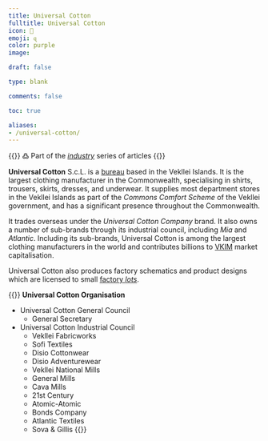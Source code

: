 ```yaml
---
title: Universal Cotton
fulltitle: Universal Cotton
icon: 🧵
emoji: ɋ
color: purple
image:

draft: false

type: blank

comments: false

toc: true

aliases:
- /universal-cotton/
---
```

{{<note>}}
߷ Part of the *[industry](/industry/)* series of articles
{{</note>}}

**Universal Cotton** S.c.L. is a [bureau](/bureaus/) based in the Vekllei Islands. It is the largest clothing manufacturer in the Commonwealth, specialising in shirts, trousers, skirts, dresses, and underwear. It supplies most department stores in the Vekllei Islands as part of the *Commons Comfort Scheme* of the Vekllei government, and has a significant presence throughout the Commonwealth.

<!--![Flag of Universal Cotton](/images/mastheads/flags/industry/uc.png "The flag of Universal Cotton")-->
It trades overseas under the *Universal Cotton Company* brand. It also owns a number of sub-brands through its industrial council, including *Mia* and *Atlantic*. Including its sub-brands, Universal Cotton is among the largest clothing manufacturers in the world and contributes billions to [VKIM](/factbook/society/state/finance/#international-markets) market capitalisation.

Universal Cotton also produces factory schematics and product designs which are licensed to small [factory *lots*](/bulletin/lots).

{{<note panel>}}
**Universal Cotton Organisation**
* Universal Cotton General Council
  * General Secretary
* Universal Cotton Industrial Council
  * Vekllei Fabricworks
  * Sofi Textiles
  * Disio Cottonwear
  * Disio Adventurewear
  * Vekllei National Mills
  * General Mills
  * Cava Mills
  * 21st Century
  * Atomic-Atomic
  * Bonds Company
  * Atlantic Textiles
  * Sova & Gillis
{{</note>}}

